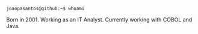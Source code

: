 ```joaopasantos@github:~$ whoami```

Born in 2001.
Working as an IT Analyst.
Currently working with COBOL and Java.
